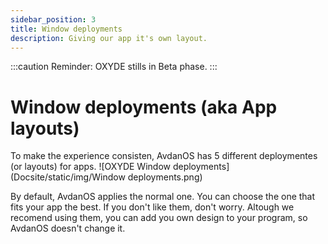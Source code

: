 ```yaml
---
sidebar_position: 3
title: Window deployments
description: Giving our app it's own layout.
---
```


:::caution
Reminder: OXYDE stills in Beta phase.
:::

# Window deployments (aka App layouts)

To make the experience consisten, AvdanOS has 5 different deploymentes (or layouts) for apps.
![OXYDE Window deployments](Docsite/static/img/Window deployments.png)

By default, AvdanOS applies the normal one. You can choose the one that fits your app the best.
If you don't like them, don't worry. Altough we recomend using them, you can add you own design
to your program, so AvdanOS doesn't change it.


